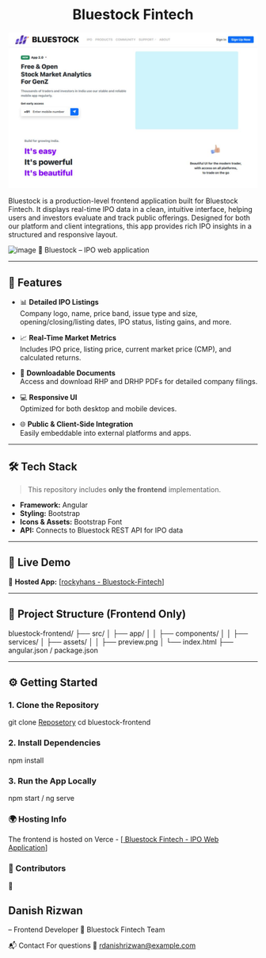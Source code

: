 <h1 align="center">Bluestock Fintech</h1>

![Bluestock Preview](./src/assets/Github-Images/Preview-Image.png)

Bluestock is a production-level frontend application built for Bluestock Fintech. It displays real-time IPO data in a clean, intuitive interface, helping users and investors evaluate and track public offerings. Designed for both our platform and client integrations, this app provides rich IPO insights in a structured and responsive layout.

![image](https://github.com/user-attachments/assets/d315981f-4297-460c-800b-3958b67aff6f)
📄 Bluestock – IPO web application 


---

## 🌟 Features

- 📊 **Detailed IPO Listings**  
  Company logo, name, price band, issue type and size, opening/closing/listing dates, IPO status, listing gains, and more.

- 📈 **Real-Time Market Metrics**  
  Includes IPO price, listing price, current market price (CMP), and calculated returns.

- 📎 **Downloadable Documents**  
  Access and download RHP and DRHP PDFs for detailed company filings.

- 💻 **Responsive UI**  
  Optimized for both desktop and mobile devices.

- 🌐 **Public & Client-Side Integration**  
  Easily embeddable into external platforms and apps.

---

## 🛠️ Tech Stack

> This repository includes **only the frontend** implementation.

- **Framework:** Angular
- **Styling:** Bootstrap
- **Icons & Assets:** Bootstrap Font
- **API:** Connects to Bluestock REST API for IPO data

---

## 🚀 Live Demo

🔗 **Hosted App:** [[rockyhans - Bluestock-Fintech](https://Bluestock-Fintech.app/)]

---

## 📁 Project Structure (Frontend Only)

bluestock-frontend/
├── src/
│ ├── app/
│ │ ├── components/
│ │ ├── services/
│ ├── assets/
│ │ ├── preview.png
│ └── index.html
├── angular.json / package.json


---

## ⚙️ Getting Started

### 1. Clone the Repository
git clone [Reposetory](https://github.com/rockyhans/Bluestock-Fintech)
cd bluestock-frontend
  
### 2. Install Dependencies
npm install

### 3. Run the App Locally
npm start / ng serve

### 🌍 Hosting Info
The frontend is hosted on Verce - [[ Bluestock Fintech - IPO Web Application](https://Bluestock-Fintech.app/)]

### 👥 Contributors
👤 <h2> Danish Rizwan </h2> – Frontend Developer
💼 Bluestock Fintech Team

📬 Contact
For questions
📧 rdanishrizwan@example.com
